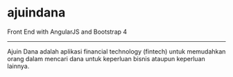 # ajuindana
Front End with AngularJS and Bootstrap 4
<hr>
<p> Ajuin Dana adalah aplikasi financial technology (fintech) untuk memudahkan orang dalam mencari dana untuk keperluan bisnis ataupun keperluan lainnya.</p>
